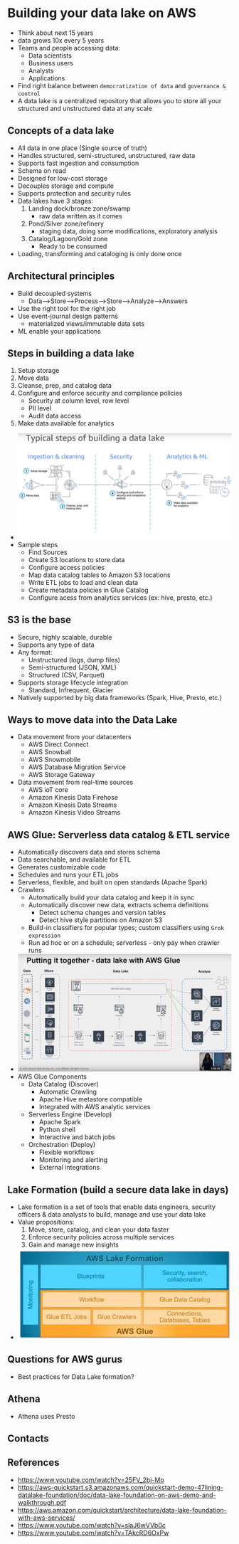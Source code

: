# Building your data lake on AWS
- Think about next 15 years
- data grows 10x every 5 years
- Teams and people accessing data:
    - Data scientists
    - Business users
    - Analysts
    - Applications
- Find right balance between `democratization of data` and `governance & control`
- A data lake is a centralized repository that allows you to store all your structured and unstructured data at any scale

## Concepts of a data lake
- All data in one place (Single source of truth)
- Handles structured, semi-structured, unstructured, raw data
- Supports fast ingestion and consumption
- Schema on read
- Designed for low-cost storage
- Decouples storage and compute
- Supports protection and security rules
- Data lakes have 3 stages:
    1. Landing dock/bronze zone/swamp
        - raw data written as it comes
    2. Pond/Silver zone/refinery
        - staging data, doing some modifications, exploratory analysis
    3. Catalog/Lagoon/Gold zone
        - Ready to be consumed
- Loading, transforming and cataloging is only done once

## Architectural principles
- Build decoupled systems
    - Data-->Store-->Process-->Store-->Analyze-->Answers
- Use the right tool for the right job
- Use event-journal design patterns
    - materialized views/immutable data sets
- ML enable your applications

## Steps in building a data lake
1. Setup storage
2. Move data
3. Cleanse, prep, and catalog data
4. Configure and enforce security and compliance policies
    - Security at column level, row level
    - PII level
    - Audit data access
5. Make data available for analytics
- ![Typical Steps of building a data lake](images/typical_steps_building_datalake.png)
- Sample steps
    - Find Sources
    - Create S3 locations to store data
    - Configure access policies
    - Map data catalog tables to Amazon S3 locations
    - Write ETL jobs to load and clean data
    - Create metadata policies in Glue Catalog
    - Configure acess from analytics services (ex:  hive, presto, etc.)

## S3 is the base
- Secure, highly scalable, durable
- Supports any type of data
- Any format:
    - Unstructured (logs, dump files)
    - Semi-structured (JSON, XML)
    - Structured (CSV, Parquet)
- Supports storage lifecycle integration
    - Standard, Infrequent, Glacier
- Natively supported by big data frameworks (Spark, Hive, Presto, etc.)

## Ways to move data into the Data Lake
- Data movement from your datacenters
    - AWS Direct Connect
    - AWS Snowball
    - AWS Snowmobile
    - AWS Database Migration Service
    - AWS Storage Gateway
- Data movement from real-time sources
    - AWS ioT core
    - Amazon Kinesis Data Firehose
    - Amazon Kinesis Data Streams
    - Amazon Kinesis Video Streams

## AWS Glue:  Serverless data catalog & ETL service
- Automatically discovers data and stores schema
- Data searchable, and available for ETL
- Generates customizable code
- Schedules and runs your ETL jobs
- Serverless, flexible, and built on open standards (Apache Spark)
- Crawlers
    - Automatically build your data catalog and keep it in sync
    - Automatically discover new data, extracts schema definitions
        - Detect schema changes and version tables
        - Detect hive style partitions on Amazon S3
    - Build-in classifiers for popular types; custom classifiers using `Grok expression`
    - Run ad hoc or on a schedule; serverless - only pay when crawler runs
- ![Putting it all together with AWS Glue](images/data_lake_with_aws_glue.png)
- AWS Glue Components
    - Data Catalog (Discover)
        - Automatic Crawling
        - Apache Hive metastore compatible
        - Integrated with AWS analytic services
    - Serverless Engine (Develop)
        - Apache Spark
        - Python shell
        - Interactive and batch jobs
    - Orchestration (Deploy)
        - Flexible workflows
        - Monitoring and alerting
        - External integrations

## Lake Formation (build a secure data lake in days)
- Lake formation is a set of tools that enable data engineers, security officers & data analysts to build, manage and use your data lake
- Value propositions:
    1. Move, store, catalog, and clean your data faster
    2. Enforce security policies across multiple services
    3. Gain and manage new insights
- ![Lake formation components](images/lake_formation_components.png)

## Questions for AWS gurus
- Best practices for Data Lake formation?

## Athena
- Athena uses Presto

## Contacts

## References
- https://www.youtube.com/watch?v=25FV_2bj-Mo
- https://aws-quickstart.s3.amazonaws.com/quickstart-demo-47lining-datalake-foundation/doc/data-lake-foundation-on-aws-demo-and-walkthrough.pdf
- https://aws.amazon.com/quickstart/architecture/data-lake-foundation-with-aws-services/
- https://www.youtube.com/watch?v=slaJ6wVVb0c
- https://www.youtube.com/watch?v=TAkcRD6OxPw
